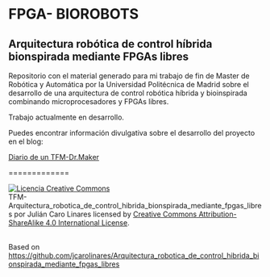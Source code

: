 # FPGA- BIOROBOTS

## Arquitectura robótica de control híbrida bionspirada mediante FPGAs libres

Repositorio con el material generado para mi trabajo de fin de Master de Robótica y Automática por la Universidad Politécnica de Madrid sobre el desarrollo de una arquitectura de control robótica híbrida y bioinspirada combinando microprocesadores y FPGAs libres.

Trabajo actualmente en desarrollo.

Puedes encontrar información divulgativa sobre el desarrollo del proyecto en el blog:

<a href="http://drmaker.es/category/tfm/">Diario de un TFM-Dr.Maker</a>

=============

<a rel="license" href="http://creativecommons.org/licenses/by-sa/4.0/"><img alt="Licencia Creative Commons" style="border-width:0" src="https://i.creativecommons.org/l/by-sa/4.0/88x31.png" /></a><br /><span xmlns:dct="http://purl.org/dc/terms/" property="dct:title">TFM-Arquitectura_robotica_de_control_hibrida_bionspirada_mediante_fpgas_libres</span> por <span xmlns:cc="http://creativecommons.org/ns#" property="cc:attributionName">Julián Caro Linares</span> licensed by <a rel="license" href="http://creativecommons.org/licenses/by-sa/4.0/">Creative Commons Attribution-ShareAlike 4.0 International License</a>.<br /><br />

Based on <a xmlns:dct="http://purl.org/dc/terms/" href="https://github.com/jcarolinares/TFM-Arquitectura_robotica_de_control_hibrida_bionspirada_mediante_fpgas_libres" rel="dct:source">https://github.com/jcarolinares/Arquitectura_robotica_de_control_hibrida_bionspirada_mediante_fpgas_libres</a>
